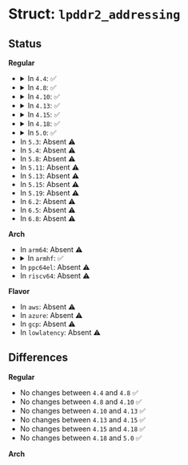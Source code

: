 # Struct: <code>lpddr2_addressing</code>

## Status
<b>Regular</b>
<ul>
<li>
<details>
<summary>In <code>4.4</code>: ✅</summary>

```c
struct lpddr2_addressing {
    u32 num_banks;
    u32 tREFI_ns;
    u32 tRFCab_ps;
};
```
</details>
</li>
<li>
<details>
<summary>In <code>4.8</code>: ✅</summary>

```c
struct lpddr2_addressing {
    u32 num_banks;
    u32 tREFI_ns;
    u32 tRFCab_ps;
};
```
</details>
</li>
<li>
<details>
<summary>In <code>4.10</code>: ✅</summary>

```c
struct lpddr2_addressing {
    u32 num_banks;
    u32 tREFI_ns;
    u32 tRFCab_ps;
};
```
</details>
</li>
<li>
<details>
<summary>In <code>4.13</code>: ✅</summary>

```c
struct lpddr2_addressing {
    u32 num_banks;
    u32 tREFI_ns;
    u32 tRFCab_ps;
};
```
</details>
</li>
<li>
<details>
<summary>In <code>4.15</code>: ✅</summary>

```c
struct lpddr2_addressing {
    u32 num_banks;
    u32 tREFI_ns;
    u32 tRFCab_ps;
};
```
</details>
</li>
<li>
<details>
<summary>In <code>4.18</code>: ✅</summary>

```c
struct lpddr2_addressing {
    u32 num_banks;
    u32 tREFI_ns;
    u32 tRFCab_ps;
};
```
</details>
</li>
<li>
<details>
<summary>In <code>5.0</code>: ✅</summary>

```c
struct lpddr2_addressing {
    u32 num_banks;
    u32 tREFI_ns;
    u32 tRFCab_ps;
};
```
</details>
</li>
<li>
In <code>5.3</code>: Absent ⚠️
</li>
<li>
In <code>5.4</code>: Absent ⚠️
</li>
<li>
In <code>5.8</code>: Absent ⚠️
</li>
<li>
In <code>5.11</code>: Absent ⚠️
</li>
<li>
In <code>5.13</code>: Absent ⚠️
</li>
<li>
In <code>5.15</code>: Absent ⚠️
</li>
<li>
In <code>5.19</code>: Absent ⚠️
</li>
<li>
In <code>6.2</code>: Absent ⚠️
</li>
<li>
In <code>6.5</code>: Absent ⚠️
</li>
<li>
In <code>6.8</code>: Absent ⚠️
</li>
</ul>
<b>Arch</b>
<ul>
<li>
In <code>arm64</code>: Absent ⚠️
</li>
<li>
<details>
<summary>In <code>armhf</code>: ✅</summary>

```c
struct lpddr2_addressing {
    u32 num_banks;
    u32 tREFI_ns;
    u32 tRFCab_ps;
};
```
</details>
</li>
<li>
In <code>ppc64el</code>: Absent ⚠️
</li>
<li>
In <code>riscv64</code>: Absent ⚠️
</li>
</ul>
<b>Flavor</b>
<ul>
<li>
In <code>aws</code>: Absent ⚠️
</li>
<li>
In <code>azure</code>: Absent ⚠️
</li>
<li>
In <code>gcp</code>: Absent ⚠️
</li>
<li>
In <code>lowlatency</code>: Absent ⚠️
</li>
</ul>

## Differences
<b>Regular</b>
<ul>
<li>
No changes between <code>4.4</code> and <code>4.8</code> ✅
</li>
<li>
No changes between <code>4.8</code> and <code>4.10</code> ✅
</li>
<li>
No changes between <code>4.10</code> and <code>4.13</code> ✅
</li>
<li>
No changes between <code>4.13</code> and <code>4.15</code> ✅
</li>
<li>
No changes between <code>4.15</code> and <code>4.18</code> ✅
</li>
<li>
No changes between <code>4.18</code> and <code>5.0</code> ✅
</li>
</ul>
<b>Arch</b>
<ul>
</ul>
